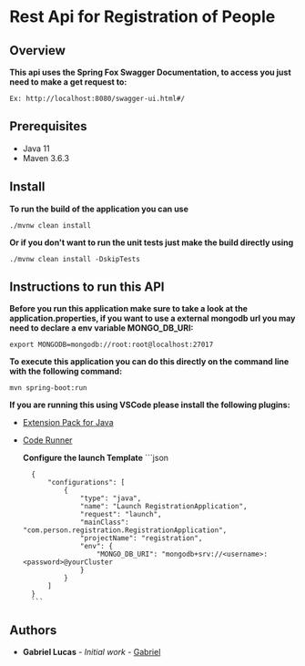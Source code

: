 # Rest Api for Registration of People

## Overview

**This api uses the Spring Fox Swagger Documentation, to access you just need to make a get request to:**

    Ex: http://localhost:8080/swagger-ui.html#/

## Prerequisites
- Java 11
- Maven 3.6.3

## Install

**To run the build of the application you can use**

    ./mvnw clean install

**Or if you don't want to run the unit tests just make the build directly using**

    ./mvnw clean install -DskipTests


## Instructions to run this API

**Before you run this application make sure to take a look at the application.properties, if you want to use a external mongodb url you may need to declare a env variable MONGO_DB_URI:**

    export MONGODB=mongodb://root:root@localhost:27017

**To execute this application you can do this directly on the command line with the following command:**

    mvn spring-boot:run

**If you are running this using VSCode please install the following plugins:**

- [Extension Pack for Java](https://marketplace.visualstudio.com/items?itemName=vscjava.vscode-java-pack)

- [Code Runner](https://marketplace.visualstudio.com/items?itemName=formulahendry.code-runner)

    **Configure the launch Template**
        ```json

        {
            "configurations": [
                {
                    "type": "java",
                    "name": "Launch RegistrationApplication",
                    "request": "launch",
                    "mainClass": "com.person.registration.RegistrationApplication",
                    "projectName": "registration",
                    "env": {
                        "MONGO_DB_URI": "mongodb+srv://<username>:<password>@yourCluster
                    }
                }
            ]
        }
        ```

## Authors

* **Gabriel Lucas** - *Initial work* - [Gabriel](mailto:gabriel23costalima@outlook.com)

